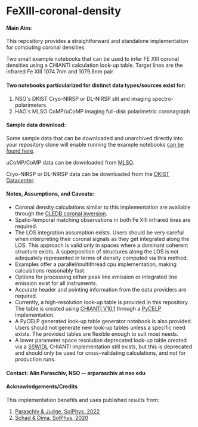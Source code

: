 # FeXIII-coronal-density 

#### **Main Aim:** 

This repository provides a straightforward and standalone implementation for computing coronal densities.

Two small example notebooks that can be used to infer FE XIII coronal densities using a CHIANTI calculation look-up table. Target lines are the infrared Fe XIII 1074.7nm and 1079.8nm pair. 

#### **Two notebooks particularized for distinct data types/sources exist for:**

1. NSO's DKIST Cryo-NIRSP or DL-NIRSP slit and imaging spectro-polarimeters
2. HAO's MLSO CoMP/uCoMP imaging full-disk polarimetric coronagraph

#### **Sample data download:**

Some sample data that can be downloaded and unarchived directly into your repository clone will enable running the example notebooks [can be found here](https://www.dropbox.com/scl/fi/5bsxff1hr1d8vc8xgxhah/FeXIII-coronal-density-sampledata.tar.gz?rlkey=ziyr5zhhdcymea4359dkepki6&dl=1). 

uCoMP/CoMP data can be downloaded from [MLSO](https://mlso.hao.ucar.edu/mlso_data_calendar.php?calinst=ucomp).

Cryo-NIRSP or DL-NIRSP data can be downloaded from the [DKIST Datacenter](https://dkist.data.nso.edu/).

#### **Notes, Assumptions, and Caveats:**
- Coronal density calculations similar to this implementation are available through the [CLEDB  coronal inversion](https://github.com/arparaschiv/solar-coronal-inversion).
- Spatio-temporal matching observations in both Fe XIII infrared lines are required.
- The LOS integration assumption exists. Users should be very careful when interpreting their coronal signals as they get integrated along the LOS. This approach is valid only in spaces where a dominant coherent structure exists. A superposition of structures along the LOS is not adequately represented in terms of density computed via this method.
- Examples offer a parallel/multithread cpu implementation, making calculations reasonably fast.
- Options for processing either peak line emission or integrated line emission exist for all instruments.
- Accurate header and pointing information from the data providers are required.
- Currently, a high-resolution look-up table is provided in this repository. The table is created using [CHIANTI V10.1](https://download.chiantidatabase.org/CHIANTI_10.1_database.tar.gz) through a [PyCELP](https://github.com/tschad/pycelp) implementation.
- A PyCELP generated look-up table generator notebook is also provided. Users should not generate new look-up tables unless a specific need exists. The provided tables are flexible enough to suit most needs.
- A lower parameter space resolution deprecated look-up table created via a [SSWIDL](https://www.mssl.ucl.ac.uk/surf/sswdoc/solarsoft/ssw_setup.html) CHIANTI implementation still exists, but this is deprecated and should only be used for cross-validating calculations, and not for production runs. 

#### **Contact:** Alin Paraschiv, NSO  -- arparaschiv at nso edu

#### **Acknowledgements/Credits**

This implementation benefits and uses published results from:

1. [Paraschiv & Judge, SolPhys, 2022](https://ui.adsabs.harvard.edu/abs/2022SoPh..297...63P/abstract) 
2. [Schad & Dima, SolPhys, 2020](https://ui.adsabs.harvard.edu/abs/2020SoPh..295...98S/abstract)
